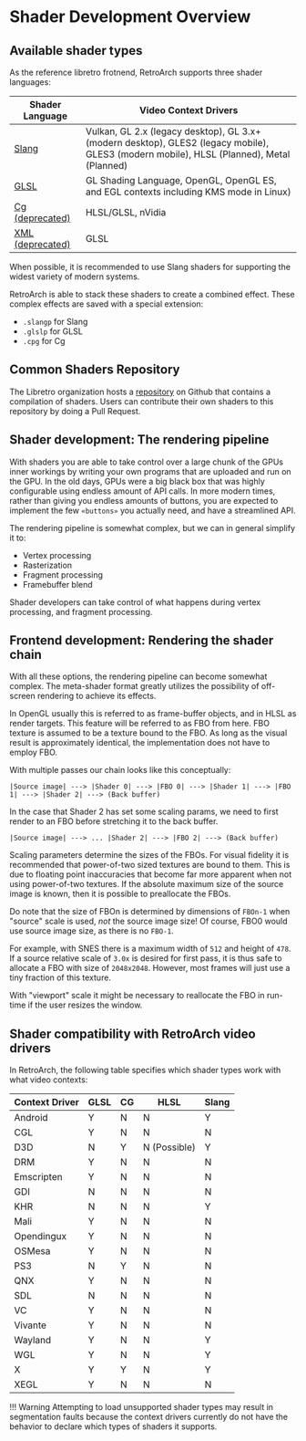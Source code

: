 # Shader Development Overview

## Available shader types

As the reference libretro frotnend, RetroArch supports three shader languages:

| Shader Language                     | Video Context Drivers |
| ----------------------------------- | --------------------- |
| [Slang](slang-shaders.md)           | Vulkan, GL 2.x (legacy desktop), GL 3.x+ (modern desktop), GLES2 (legacy mobile), GLES3 (modern mobile), HLSL (Planned), Metal (Planned)    |
| [GLSL](glsl-shaders.md)             | GL Shading Language, OpenGL, OpenGL ES, and EGL contexts including KMS mode in Linux) |
| [Cg (deprecated)](cg-shaders.md)    | HLSL/GLSL, nVidia |
| [XML (deprecated)](xml-shaders.md)  | GLSL              |
  
When possible, it is recommended to use Slang shaders for supporting the widest variety of modern systems.

RetroArch is able to stack these shaders to create a combined effect. These complex effects are saved with a special extension:

 - `.slangp` for Slang
 - `.glslp` for GLSL
 - `.cpg` for Cg 

## Common Shaders Repository

The Libretro organization hosts a [repository](https://github.com/libretro/common-shaders) on Github that contains a compilation of shaders. Users can contribute their own shaders to this repository by doing a Pull Request.

## Shader development: The rendering pipeline

With shaders you are able to take control over a large chunk of the GPUs inner workings by writing your own programs that are uploaded and run on the GPU. In the old days, GPUs were a big black box that was highly configurable using endless amount of API calls. In more modern times, rather than giving you endless amounts of buttons, you are expected to implement the few `«buttons»` you actually need, and have a streamlined API.

The rendering pipeline is somewhat complex, but we can in general simplify
it to:

- Vertex processing
- Rasterization
- Fragment processing
- Framebuffer blend

Shader developers can take control of what happens during vertex processing, and fragment processing.


## Frontend development: Rendering the shader chain

With all these options, the rendering pipeline can become somewhat complex. The meta-shader format greatly utilizes the possibility of off-screen rendering to achieve its effects.

In OpenGL usually this is referred to as frame-buffer objects, and in HLSL as render targets. This feature will be referred to as FBO from here. FBO texture is assumed to be a texture bound to the FBO. As long as the visual result is approximately identical, the implementation does not have to employ FBO.

With multiple passes our chain looks like this conceptually:

`|Source image| ---> |Shader 0| ---> |FBO 0| ---> |Shader 1| ---> |FBO 1| ---> |Shader 2| ---> (Back buffer)`

In the case that Shader 2 has set some scaling params, we need to first render to an FBO before stretching it to the back buffer.

`|Source image| ---> ... |Shader 2| ---> |FBO 2| ---> (Back buffer)`

Scaling parameters determine the sizes of the FBOs. For visual fidelity it is recommended that power-of-two sized textures are bound to them. This is due to floating point inaccuracies that become far more apparent when not using power-of-two textures. If the absolute maximum size of the source image is known, then it is possible to preallocate the FBOs.

Do note that the size of FBOn is determined by dimensions of `FBOn-1` when "source" scale is used, _not_ the source image size! Of course, FBO0 would use source image size, as there is no `FBO-1`.

For example, with SNES there is a maximum width of `512` and height of `478`. If a source relative scale of `3.0x` is desired for first pass, it is thus safe to allocate a FBO with size of `2048x2048`. However, most frames will just use a tiny fraction of this texture.

With "viewport" scale it might be necessary to reallocate the FBO in run-time if the user resizes the window.

## Shader compatibility with RetroArch video drivers

In RetroArch, the following table specifies which shader types work with what video contexts:

Context Driver         |    GLSL    |    CG   |    HLSL        | Slang
-----------------------|------------|---------|----------------|--------------
Android                |    Y       |    N    |    N           | Y
CGL                    |    Y       |    N    |    N           | N
D3D                    |    N       |    Y    |    N (Possible)| Y
DRM                    |    Y       |    N    |    N           | N
Emscripten             |    Y       |    N    |    N           | N
GDI                    |    N       |    N    |    N           | N
KHR                    |    N       |    N    |    N           | Y
Mali                   |    Y       |    N    |    N           | N
Opendingux             |    Y       |    N    |    N           | N
OSMesa                 |    Y       |    N    |    N           | N
PS3                    |    N       |    Y    |    N           | N
QNX                    |    Y       |    N    |    N           | N
SDL                    |    N       |    N    |    N           | N
VC                     |    Y       |    N    |    N           | N
Vivante                |    Y       |    N    |    N           | N
Wayland                |    Y       |    N    |    N           | Y
WGL                    |    Y       |    N    |    N           | Y
X                      |    Y       |    Y    |    N           | Y
XEGL                   |    Y       |    N    |    N           | N


!!! Warning
    Attempting to load unsupported shader types may result in segmentation faults because the context drivers currently do not have the behavior to declare which types of shaders it supports.
